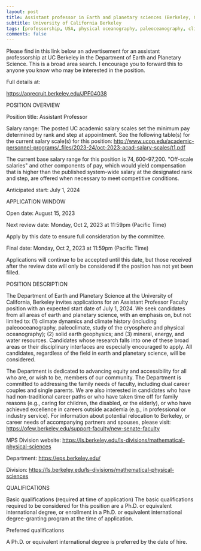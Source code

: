```yaml
---
layout: post
title: Assistant professor in Earth and planetary sciences (Berkeley, California)
subtitle: University of California Berkeley
tags: [professorship, USA, physical oceanography, paleoceanography, climate]
comments: false
---
```

Please find in this link below an advertisement for an assistant
professorship at UC Berkeley in the Department of Earth and Planetary
Science.  This is a broad area search. I encourage you to forward this to
anyone you know who may be interested in the position.

Full details at:

https://aprecruit.berkeley.edu/JPF04038

POSITION OVERVIEW

Position title: Assistant Professor

Salary range: The posted UC academic salary scales set the minimum pay
determined by rank and step at appointment. See the following table(s) for
the current salary scale(s) for this position:
http://www.ucop.edu/academic-personnel-programs/_files/2023-24/oct-2023-acad-salary-scales/t1.pdf

The current base salary range for this position is $74,600–$97,200.
"Off-scale salaries" and other components of pay, which would yield
compensation that is higher than the published system-wide salary at the
designated rank and step, are offered when necessary to meet competitive
conditions.

Anticipated start: July 1, 2024

APPLICATION WINDOW

Open date: August 15, 2023

Next review date: Monday, Oct 2, 2023 at 11:59pm (Pacific Time)

Apply by this date to ensure full consideration by the committee.

Final date: Monday, Oct 2, 2023 at 11:59pm (Pacific Time)

Applications will continue to be accepted until this date, but those
received after the review date will only be considered if the position has
not yet been filled.

POSITION DESCRIPTION

The Department of Earth and Planetary Science at the University of
California, Berkeley invites applications for an Assistant Professor
Faculty position with an expected start date of July 1, 2024. We seek
candidates from all areas of earth and planetary science, with an emphasis
on, but not limited to: (1) climate dynamics and climate history (including
paleooceanography, paleoclimate, study of the cryosphere and physical
oceanography); (2) solid earth geophysics; and (3) mineral, energy, and
water resources. Candidates whose research falls into one of these broad
areas or their disciplinary interfaces are especially encouraged to apply.
All candidates, regardless of the field in earth and planetary science,
will be considered.

The Department is dedicated to advancing equity and accessibility for all
who are, or wish to be, members of our community. The Department is
committed to addressing the family needs of faculty, including dual career
couples and single parents. We are also interested in candidates who have
had non-traditional career paths or who have taken time off for family
reasons (e.g., caring for children, the disabled, or the elderly), or who
have achieved excellence in careers outside academia (e.g., in professional
or industry service). For information about potential relocation to
Berkeley, or career needs of accompanying partners and spouses, please
visit: https://ofew.berkeley.edu/support-faculty/new-senate-faculty

MPS Division website: https://ls.berkeley.edu/ls-divisions/mathematical-physical-sciences

Department: https://eps.berkeley.edu/

Division: https://ls.berkeley.edu/ls-divisions/mathematical-physical-sciences

QUALIFICATIONS

Basic qualifications (required at time of application)
The basic qualifications required to be considered for this position are a
Ph.D. or equivalent international degree, or enrollment in a Ph.D. or
equivalent international degree-granting program at the time of application.

Preferred qualifications

A Ph.D. or equivalent international degree is preferred by the date of hire.
